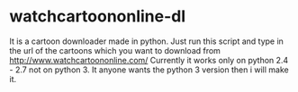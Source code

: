 watchcartoononline-dl
=====================

It is a cartoon downloader made in python. Just run this script and type in the url of the cartoons which you want to download from http://www.watchcartoononline.com/ 
Currently it works only on python 2.4 - 2.7 not on python 3. It anyone wants the python 3 version then i will make it.
